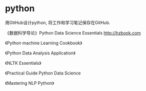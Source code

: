 # python
用GtiHub设计python,
将工作和学习笔记保存在GitHub.

《数据科学导论》Python Data Science Essentials
http://hzbook.com

《Python machine Learning Cookbook》

《Python Data Analysis Application》

《NLTK Essentials》

《Practical Guide Python Data Science

《Mastering NLP Python》

